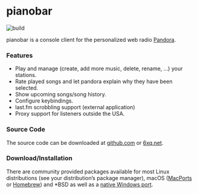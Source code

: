 # pianobar

![build](https://github.com/PromyLOPh/pianobar/workflows/build/badge.svg)

pianobar is a console client for the personalized web radio [Pandora](https://www.pandora.com).

### Features

* Play and manage (create, add more music, delete, rename, ...) your stations.
* Rate played songs and let pandora explain why they have been selected.
* Show upcoming songs/song history.
* Configure keybindings.
* last.fm scrobbling support (external application)
* Proxy support for listeners outside the USA.

### Source Code

The source code can be downloaded at [github.com](https://github.com/PromyLOPh/pianobar)
or [6xq.net](https://6xq.net/pianobar/).

### Download/Installation

There are community provided packages available for most Linux distributions (see your distribution’s package manager), macOS ([MacPorts](https://www.macports.org) or [Homebrew](https://brew.sh)) and *BSD as well as a [native Windows port](https://github.com/thedmd/pianobar-windows).
